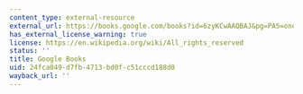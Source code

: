 ```yaml
---
content_type: external-resource
external_url: https://books.google.com/books?id=6zyKCwAAQBAJ&pg=PA5=onepage#v=onepage&q&f=false
has_external_license_warning: true
license: https://en.wikipedia.org/wiki/All_rights_reserved
status: ''
title: Google Books
uid: 24fca049-d7fb-4713-bd0f-c51cccd188d0
wayback_url: ''
---
```

